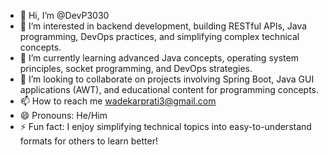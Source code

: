 - 👋 Hi, I’m @DevP3030
- 👀 I’m interested in backend development, building RESTful APIs, Java programming, DevOps practices, and simplifying complex technical concepts.
- 🌱 I’m currently learning advanced Java concepts, operating system principles, socket programming, and DevOps strategies.
- 💞️ I’m looking to collaborate on projects involving Spring Boot, Java GUI applications (AWT), and educational content for programming concepts.
- 📫 How to reach me wadekarprati3@gmail.com
- 😄 Pronouns: He/Him
- ⚡ Fun fact: I enjoy simplifying technical topics into easy-to-understand formats for others to learn better!

<!---
DevP3030/DevP3030 is a ✨ special ✨ repository because its `README.md` (this file) appears on your GitHub profile.
You can click the Preview link to take a look at your changes.
--->
